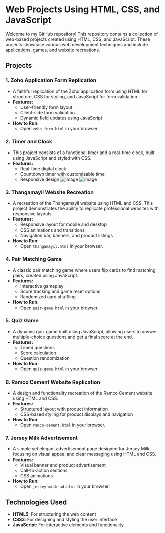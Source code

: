 # Web Projects Using HTML, CSS, and JavaScript

Welcome to my GitHub repository! This repository contains a collection of web-based projects created using HTML, CSS, and JavaScript. These projects showcase various web development techniques and include applications, games, and website recreations.

## Projects

### 1. **Zoho Application Form Replication**
   - A faithful replication of the Zoho application form using HTML for structure, CSS for styling, and JavaScript for form validation.
   - **Features:**
     - User-friendly form layout
     - Client-side form validation
     - Dynamic field updates using JavaScript
   - **How to Run:**
     - Open `zoho-form.html` in your browser.

### 2. **Timer and Clock**
   - This project consists of a functional timer and a real-time clock, built using JavaScript and styled with CSS.
   - **Features:**
     - Real-time digital clock
     - Countdown timer with customizable time
     - Responsive design
  ![image](https://github.com/user-attachments/assets/53c14068-6c5d-4f40-9d09-61ab3ce31a75)
![image](https://github.com/user-attachments/assets/fa17f3a1-a446-463b-81b7-fb39a0050b8c)



### 3. **Thangamayil Website Recreation**
   - A recreation of the Thangamayil website using HTML and CSS. This project demonstrates the ability to replicate professional websites with responsive layouts.
   - **Features:**
     - Responsive layout for mobile and desktop
     - CSS animations and transitions
     - Navigation bar, banners, and product listings
   - **How to Run:**
     - Open `thangamayil.html` in your browser.

### 4. **Pair Matching Game**
   - A classic pair matching game where users flip cards to find matching pairs, created using JavaScript.
   - **Features:**
     - Interactive gameplay
     - Score tracking and game reset options
     - Randomized card shuffling
   - **How to Run:**
     - Open `pair-game.html` in your browser.

### 5. **Quiz Game**
   - A dynamic quiz game built using JavaScript, allowing users to answer multiple-choice questions and get a final score at the end.
   - **Features:**
     - Timed questions
     - Score calculation
     - Question randomization
   - **How to Run:**
     - Open `quiz-game.html` in your browser.

### 6. **Ramco Cement Website Replication**
   - A design and functionality recreation of the Ramco Cement website using HTML and CSS.
   - **Features:**
     - Structured layout with product information
     - CSS-based styling for product displays and navigation
   - **How to Run:**
     - Open `ramco-cement.html` in your browser.

### 7. **Jersey Milk Advertisement**
   - A simple yet elegant advertisement page designed for Jersey Milk, focusing on visual appeal and clear messaging using HTML and CSS.
   - **Features:**
     - Visual banner and product advertisement
     - Call-to-action sections
     - CSS animations
   - **How to Run:**
     - Open `jersey-milk-ad.html` in your browser.


## Technologies Used
- **HTML5**: For structuring the web content
- **CSS3**: For designing and styling the user interface
- **JavaScript**: For interactive elements and functionality

